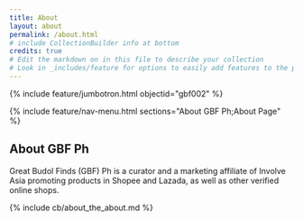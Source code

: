 ```yaml
---
title: About
layout: about
permalink: /about.html
# include CollectionBuilder info at bottom
credits: true
# Edit the markdown on in this file to describe your collection
# Look in _includes/feature for options to easily add features to the page
---
```


{% include feature/jumbotron.html objectid="gbf002" %}

{% include feature/nav-menu.html sections="About GBF Ph;About Page" %}

## About GBF Ph
Great Budol Finds (GBF) Ph is a curator and a marketing affiliate of Involve Asia promoting products in Shopee and Lazada, as well as other verified online shops. 

{% include cb/about_the_about.md %} 
